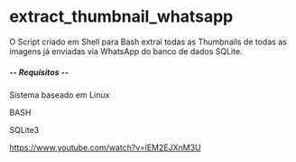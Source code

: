 # extract_thumbnail_whatsapp

O Script criado em Shell para Bash extrai todas as Thumbnails de todas as imagens já enviadas via WhatsApp do banco de dados SQLite.

##### -- Requisitos --

Sistema baseado em Linux

BASH

SQLite3

https://www.youtube.com/watch?v=lEM2EJXnM3U
